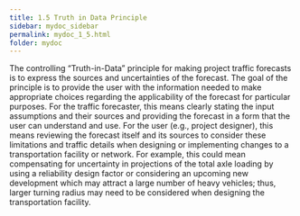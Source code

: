```yaml
---
title: 1.5 Truth in Data Principle
sidebar: mydoc_sidebar
permalink: mydoc_1_5.html
folder: mydoc
---
```



<style>
  div{text-align: justify;}
</style>

The controlling “Truth-in-Data” principle for making project traffic forecasts is to express the sources and uncertainties of the forecast. The goal of the principle is to provide the user with the information needed to make appropriate choices regarding the applicability of the forecast for particular purposes. For the traffic forecaster, this means clearly stating the input assumptions and their sources and providing the forecast in a form that the user can understand and use. For the user (e.g., project designer), this means reviewing the forecast itself and its sources to consider these limitations and traffic details when designing or implementing changes to a transportation facility or network. For example, this could mean compensating for uncertainty in projections of the total axle loading by using a reliability design factor or considering an upcoming new development which may attract a large number of heavy vehicles; thus, larger turning radius may need to be considered when designing the transportation facility.
